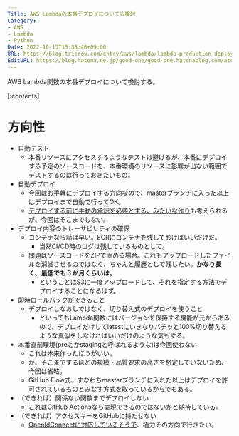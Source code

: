 ```yaml
---
Title: AWS Lambdaの本番デプロイについての検討
Category:
- AWS
- Lambda
- Python
Date: 2022-10-13T15:38:48+09:00
URL: https://blog.tricrow.com/entry/aws/lambda/lambda-production-deploy
EditURL: https://blog.hatena.ne.jp/good-one/good-one.hatenablog.com/atom/entry/4207112889927092471
---
```


AWS Lambda関数の本番デプロイについて検討する。

[:contents]


# 方向性

- 自動テスト
  - 本番リソースにアクセスするようなテストは避けるが、本番にデプロイする予定のソースコードを、本番環境のリソースに影響が出ない範囲でテストするのは行っておきたいもの。
- 自動デプロイ
  - 今回はお手軽にデプロイする方向なので、masterブランチに入った以上はデプロイまで自動で行ってOK。
  - [デプロイする前に手動の承認を必要とする、みたいな作り](https://zenn.dev/matken/articles/approve-deployments-with-github-environments)も考えられるが、今回はそこまでしない。
- デプロイ内容のトレーサビリティの確保
  - コンテナなら話は早い。ECRにコンテナを残しておけばいいだけだ。
    - 当然CI/CD時のログは残しているものとして。
  - 問題はソースコードをZIPで固める場合。これもアップロードしたファイルを消滅させるのではなく、ちゃんと履歴として残したい。**かなり長く、最低でも３か月くらいは**。
    - ということはS3に一度アップロードして、それを指定する方法でデプロイすることになるはず。
- 即時ロールバックができること
  - デプロイしなおしではなく、切り替え式のデプロイを使うこと
    - といってもLambda関数にはバージョンを保持する機能が元からあるので、デプロイだけしてlatestにいきなりバチッと100%切り替えるような真似をしなければいいだけのような気もする。
- 本番直前環境(preとかstagingと呼ばれるような)は今回使わない
  - これは本来作ったほうがいい。
  - が、そこまでするほどの規模・品質要求の高さを想定していないため、今回は省略。
  - GitHub Flow式、すなわちmasterブランチに入れた以上はデプロイを許可されているものとみなす方式を取っているからでもある。
- （できれば）関係ない関数までデプロイしない
  - これはGitHub Actionsなら実現できるのではないかと期待している。
- （できれば）アクセスキーをGitHubに持たせない
  - [OpenIdConnectに対応しているそうで](https://zenn.dev/miyajan/articles/github-actions-support-openid-connect)、極力その方向で行きたい。
